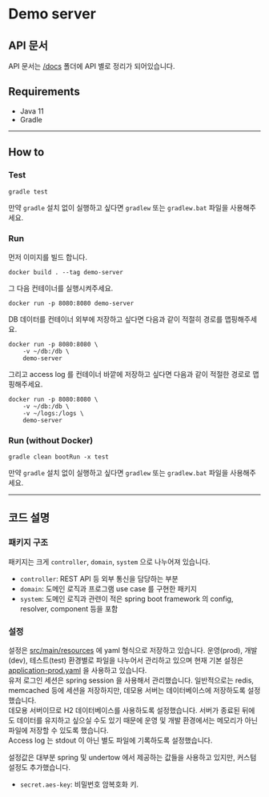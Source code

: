 # Demo server

## API 문서

API 문서는 [/docs](./docs/README.md) 폴더에 API 별로 정리가 되어있습니다.

## Requirements
* Java 11
* Gradle

--- 

## How to

### Test

```
gradle test
```

만약 ```gradle``` 설치 없이 실행하고 싶다면
```gradlew```  또는 ```gradlew.bat``` 파일을 사용해주세요.

### Run
먼저 이미지를 빌드 합니다.
```
docker build . --tag demo-server
```

그 다음 컨테이너를 실행시켜주세요.
```
docker run -p 8080:8080 demo-server
```

DB 데이터를 컨테이너 외부에 저장하고 싶다면 다음과 같이 적절히 경로를 맵핑해주세요.

```
docker run -p 8080:8080 \
    -v ~/db:/db \
    demo-server
```

그리고 access log 를 컨테이너 바깥에 저장하고 싶다면 다음과 같이 적절한 경로로 맵핑해주세요.

```
docker run -p 8080:8080 \
    -v ~/db:/db \
    -v ~/logs:/logs \
    demo-server
```

### Run (without Docker)

```
gradle clean bootRun -x test
```

만약 ```gradle``` 설치 없이 실행하고 싶다면
```gradlew```  또는 ```gradlew.bat``` 파일을 사용해주세요.

---

## 코드 설명

### 패키지 구조

패키지는 크게 ```controller```, ```domain```, ```system``` 으로 나누어져 있습니다.
* `controller`: REST API 등 외부 통신을 담당하는 부분
* `domain`: 도메인 로직과 프로그램 use case 를 구현한 패키지
* `system`: 도메인 로직과 관련이 적은 spring boot framework 의 config, resolver, component 등을 포함


### 설정

설정은 [src/main/resources](./src/main/resources) 에 yaml 형식으로 저장하고 있습니다.
운영(prod), 개발(dev), 테스트(test) 환경별로 파일을 나누어서 관리하고 있으며 현재 기본 설정은 [application-prod.yaml](./src/main/resources/application-prod.yaml) 
을 사용하고 있습니다.  
유저 로그인 세션은 spring session 을 사용해서 관리했습니다. 일반적으로는 redis, memcached 등에 세션을 저장하지만,
데모용 서버는 데이터베이스에 저장하도록 설정했습니다.  
데모용 서버이므로 H2 데이터베이스를 사용하도록 설정했습니다. 서버가 종료된 뒤에도 데이터를 유지하고 싶으실 수도 있기 때문에 운영 및 개발 환경에서는 메모리가 아닌 파일에 저장할 수 있도록 했습니다.  
Access log 는 stdout 이 아닌 별도 파일에 기록하도록 설정했습니다.

설정값은 대부분 spring 및 undertow 에서 제공하는 값들을 사용하고 있지만, 커스텀 설정도 추가했습니다.

* ```secret.aes-key```: 비밀번호 암복호화 키.